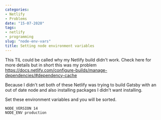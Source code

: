 ```yaml
---
categories:
- Netlify
- Problems
date: "15-07-2020"
tags:
- netlify
- programming
slug: "node-env-vars"
title: Setting node environment variables
---
```

This TIL could be called why my Netlify build didn't work.
Check here for more details but in short this was my problem
https://docs.netlify.com/configure-builds/manage-dependencies/#dependency-cache

Because I didn't set both of these Netlify was trying to build Gatsby with an out of date node and also installing packages I didn't want installing.

Set these environment variables and you will be sorted.
```
NODE_VERSION 14
NODE_ENV production
```
